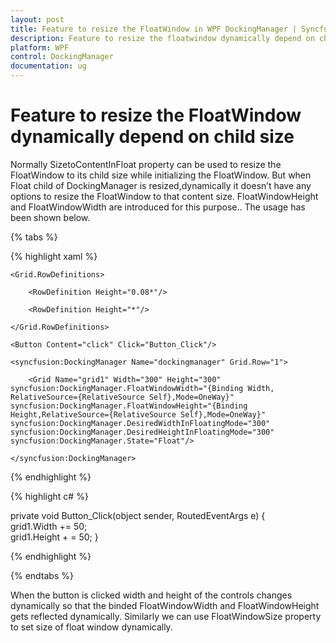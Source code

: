 ```yaml
---
layout: post
title: Feature to resize the FloatWindow in WPF DockingManager | Syncfusion®
description: Feature to resize the floatwindow dynamically depend on child size in Syncfusion® Essential Studio® WPF DockingManager control, its elements and more.
platform: WPF
control: DockingManager
documentation: ug
---
```


# Feature to resize the FloatWindow dynamically depend on child size

Normally SizetoContentInFloat property can be used to resize the FloatWindow to its child size while initializing the FloatWindow. But when Float child of DockingManager is resized,dynamically it doesn’t have any options to resize the FloatWindow to that content size. FloatWindowHeight and FloatWindowWidth are introduced for this purpose.. The usage has been shown below.

{% tabs %}

{% highlight xaml %}

<Grid>
   
	<Grid.RowDefinitions>  
	
		<RowDefinition Height="0.08*"/>
		
		<RowDefinition Height="*"/>  
		
	</Grid.RowDefinitions>  
	
	<Button Content="click" Click="Button_Click"/>  
	
	<syncfusion:DockingManager Name="dockingmanager" Grid.Row="1">
    
		<Grid Name="grid1" Width="300" Height="300" syncfusion:DockingManager.FloatWindowWidth="{Binding Width, RelativeSource={RelativeSource Self},Mode=OneWay}" syncfusion:DockingManager.FloatWindowHeight="{Binding Height,RelativeSource={RelativeSource Self},Mode=OneWay}" syncfusion:DockingManager.DesiredWidthInFloatingMode="300" syncfusion:DockingManager.DesiredHeightInFloatingMode="300"  syncfusion:DockingManager.State="Float"/>  
	
	</syncfusion:DockingManager>
	
</Grid>

{% endhighlight  %}

{% highlight c# %}

private void Button_Click(object sender, RoutedEventArgs e)
{    
 grid1.Width += 50;    
 grid1.Height + = 50;
}

{% endhighlight  %}

{% endtabs %}

When the button is clicked width and height of the controls changes dynamically so that the binded FloatWindowWidth and FloatWindowHeight gets reflected dynamically. Similarly we can use FloatWindowSize property to set size of float window dynamically.
